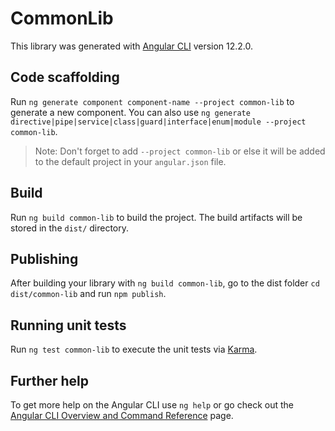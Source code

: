 # CommonLib

This library was generated with [Angular CLI](https://github.com/angular/angular-cli) version 12.2.0.

## Code scaffolding

Run `ng generate component component-name --project common-lib` to generate a new component. You can also use `ng generate directive|pipe|service|class|guard|interface|enum|module --project common-lib`.
> Note: Don't forget to add `--project common-lib` or else it will be added to the default project in your `angular.json` file. 

## Build

Run `ng build common-lib` to build the project. The build artifacts will be stored in the `dist/` directory.

## Publishing

After building your library with `ng build common-lib`, go to the dist folder `cd dist/common-lib` and run `npm publish`.

## Running unit tests

Run `ng test common-lib` to execute the unit tests via [Karma](https://karma-runner.github.io).

## Further help

To get more help on the Angular CLI use `ng help` or go check out the [Angular CLI Overview and Command Reference](https://angular.io/cli) page.
